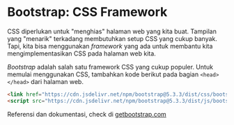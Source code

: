 # Bootstrap: CSS Framework

CSS diperlukan untuk "menghias" halaman web yang kita buat. Tampilan yang "menarik" terkadang membutuhkan setup CSS yang cukup banyak. Tapi, kita bisa menggunakan _framework_ yang ada untuk membantu kita mengimplementasikan CSS pada halaman web kita.

_Bootstrap_ adalah salah satu framework CSS yang cukup populer. Untuk memulai menggunakan CSS, tambahkan kode berikut pada bagian `<head> </head>` dari halaman web.

```html
<link href="https://cdn.jsdelivr.net/npm/bootstrap@5.3.3/dist/css/bootstrap.min.css" rel="stylesheet" integrity="sha384-QWTKZyjpPEjISv5WaRU9OFeRpok6YctnYmDr5pNlyT2bRjXh0JMhjY6hW+ALEwIH" crossorigin="anonymous">
<script src="https://cdn.jsdelivr.net/npm/bootstrap@5.3.3/dist/js/bootstrap.bundle.min.js" integrity="sha384-YvpcrYf0tY3lHB60NNkmXc5s9fDVZLESaAA55NDzOxhy9GkcIdslK1eN7N6jIeHz" crossorigin="anonymous"></script>
```

Referensi dan dokumentasi, check di [getbootstrap.com](https://getbootstrap.com/docs)
